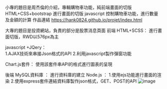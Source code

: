 小專的題目是周杰倫的介紹，專輯購物車功能，純前端畫面的切版  
HTML+CSS+bootstrap 進行畫面的切版
javascript 控制購物車功能，進行數量及金額的計算
作品連結
https://hank0824.github.io/projet/index.html

大專的題目是投資網站，負責的部分是股票消息頁面
前端
HTML+SCSS：
          進行畫面切版，RWD以576px為主
          
javascript +JQery：  
          1.AJAX技術來串接Json格式的API
          2.利用javascript製作彈窗功能
          
Chart.js套件：
        使用該套件串API的格式進行圖表的呈現

後端
MySQL資料庫 ：
          進行資料庫的建立
Node.js ：
          1.使用ejs功能進行畫面的渲染
          2.使用express套件連結資料庫製作json格式，GET、POST的API
          ![image](https://github.com/hank0824/hank0824.github.io/assets/64567910/147cd0d9-85f8-4d50-9702-a95f7956ab67)
